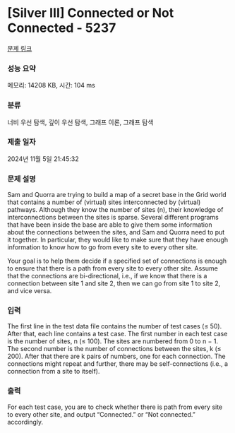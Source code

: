 # [Silver III] Connected or Not Connected - 5237 

[문제 링크](https://www.acmicpc.net/problem/5237) 

### 성능 요약

메모리: 14208 KB, 시간: 104 ms

### 분류

너비 우선 탐색, 깊이 우선 탐색, 그래프 이론, 그래프 탐색

### 제출 일자

2024년 11월 5일 21:45:32

### 문제 설명

<p>Sam and Quorra are trying to build a map of a secret base in the Grid world that contains a number of (virtual) sites interconnected by (virtual) pathways. Although they know the number of sites (n), their knowledge of interconnections between the sites is sparse. Several different programs that have been inside the base are able to give them some information about the connections between the sites, and Sam and Quorra need to put it together. In particular, they would like to make sure that they have enough information to know how to go from every site to every other site.</p>

<p>Your goal is to help them decide if a specified set of connections is enough to ensure that there is a path from every site to every other site. Assume that the connections are bi-directional, i.e., if we know that there is a connection between site 1 and site 2, then we can go from site 1 to site 2, and vice versa.</p>

### 입력 

 <p>The first line in the test data file contains the number of test cases (≤ 50). After that, each line contains a test case. The first number in each test case is the number of sites, n (≤ 100). The sites are numbered from 0 to n − 1. The second number is the number of connections between the sites, k (≤ 200). After that there are k pairs of numbers, one for each connection. The connections might repeat and further, there may be self-connections (i.e., a connection from a site to itself).</p>

### 출력 

 <p>For each test case, you are to check whether there is path from every site to every other site, and output “Connected.” or “Not connected.” accordingly.</p>

